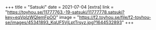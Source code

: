 +++
title = "Satsuki"
date = 2021-07-04
[extra]
link = "https://toyhou.se/11777763.-19-satsuki/11777778.satsuki?key=eqVplzWQIemFpOO"
image = "https://f2.toyhou.se/file/f2-toyhou-se/images/45341893_KqUF5VjLptTrsyz.jpg?1644532893"
+++